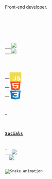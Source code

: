 Front-end developer.




<!---
Rbaiak/Rbaiak is a ✨ special ✨ repository because its `README.md` (this file) appears on your GitHub profile.
You can click the Preview link to take a look at your changes.
--->

<code>
<!--<img height = "30" src = "https://github.com/devicons/devicon/blob/master/icons/html5/html5-plain.svg"/>
<img height ="30" src= "https://github.com/devicons/devicon/blob/master/icons/css3/css3-plain.svg"/>
<img height="30" src="https://raw.githubusercontent.com/devicons/devicon/master/icons/javascript/javascript-plain.svg"/>-->
  
 <div>
   <a href="https://github.com/Rbaiak">
   <img height="180em" src="https://github-readme-stats.vercel.app/api?username=Rbaiak&show_icons=true&theme=tokyonight&include_all_commits=true&count_private=true"/>
   <img height="180em" src="https://github-readme-stats.vercel.app/api/top-langs/?username=Rbaiak&layout=compact&langs_count=6&theme=tokyonight"/>

</div>
<div style="display: inline_block"><br>
  <img align="center" alt="Js" height="30" width="40" src="https://raw.githubusercontent.com/devicons/devicon/master/icons/javascript/javascript-plain.svg">
  <img align="center" alt="HTML" height="30" width="40" src="https://raw.githubusercontent.com/devicons/devicon/master/icons/html5/html5-original.svg">
  <img align="center" alt="CSS" height="30" width="40" src="https://raw.githubusercontent.com/devicons/devicon/master/icons/css3/css3-original.svg">
</div>
 
 <br>
 
  ### Socials
 
<div> 
  <a href = "https://www.linkedin.com/in/rbaiak2266/" target ="_blank"> <img src ="https://img.shields.io/badge/-LinkedIn-%230077B5?style=for-the-badge&logo=linkedin&logoColor=white" target="_blank"></a> 
  <a href = "mailto:rgrdev09@gmail.com"><img src="https://img.shields.io/badge/-Gmail-%23333?style=for-the-badge&logo=gmail&logoColor=white" target="_blank"></a>
 
  ![Snake animation](https://github.com/devemdobro/devemdobro/blob/output/github-contribution-grid-snake.svg)

</div>
